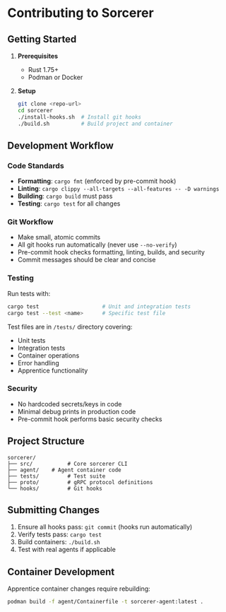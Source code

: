 # Contributing to Sorcerer

## Getting Started

1. **Prerequisites**
   - Rust 1.75+ 
   - Podman or Docker

2. **Setup**
   ```bash
   git clone <repo-url>
   cd sorcerer
   ./install-hooks.sh  # Install git hooks
   ./build.sh          # Build project and container
   ```

## Development Workflow

### Code Standards
- **Formatting**: `cargo fmt` (enforced by pre-commit hook)
- **Linting**: `cargo clippy --all-targets --all-features -- -D warnings`
- **Building**: `cargo build` must pass
- **Testing**: `cargo test` for all changes

### Git Workflow
- Make small, atomic commits
- All git hooks run automatically (never use `--no-verify`)
- Pre-commit hook checks formatting, linting, builds, and security
- Commit messages should be clear and concise

### Testing
Run tests with:
```bash
cargo test                    # Unit and integration tests
cargo test --test <name>      # Specific test file
```

Test files are in `/tests/` directory covering:
- Unit tests
- Integration tests  
- Container operations
- Error handling
- Apprentice functionality

### Security
- No hardcoded secrets/keys in code
- Minimal debug prints in production code
- Pre-commit hook performs basic security checks

## Project Structure
```
sorcerer/
├── src/           # Core sorcerer CLI
├── agent/    # Agent container code
├── tests/         # Test suite
├── proto/         # gRPC protocol definitions
└── hooks/         # Git hooks
```

## Submitting Changes

1. Ensure all hooks pass: `git commit` (hooks run automatically)
2. Verify tests pass: `cargo test`
3. Build containers: `./build.sh`
4. Test with real agents if applicable

## Container Development

Apprentice container changes require rebuilding:
```bash
podman build -f agent/Containerfile -t sorcerer-agent:latest .
```
